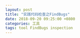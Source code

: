 ```yaml
---
layout: post
title: "实践代码检查之FindBugs"
date: 2018-09-20 09:25:00 +0800
categories: 工具
tags: tool FindBugs inspection
---
```

